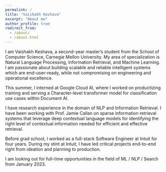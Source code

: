 ```yaml
---
permalink: /
title: "Vaishakh Keshava"
excerpt: "About me"
author_profile: true
redirect_from: 
  - /about/
  - /about.html
---
```


I am Vaishakh Keshava, a second-year master’s student from the School of Computer Science, Carnegie Mellon University. My area of specialization is Natural Language Processing, Information Retrieval, and Machine Learning. I am passionate about building scalable and reliable intelligent systems which are end-user-ready, while not compromising on engineering and operational excellence.

This summer, I interned at Google Cloud AI, where I worked on productizing training and serving a Character-level transformer model for classification use cases within Document AI.

I have research experience in the domain of NLP and Information Retrieval. I have been working with Prof. Jamie Callan on sparse information retrieval systems that leverage deep contextual language models for identifying the right level of contextual information needed for efficient and effective retrieval.

Before grad school, I worked as a full-stack Software Engineer at Intuit for four years. During my stint at Intuit, I have led critical projects end-to-end right from ideation and planning to production.

I am looking out for full-time opportunities in the field of ML / NLP / Search from January 2023.